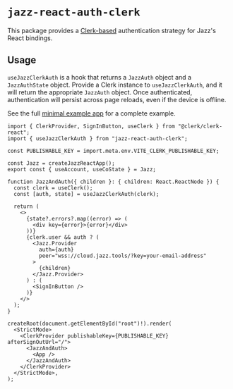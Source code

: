 # `jazz-react-auth-clerk`

This package provides a [Clerk-based](https://clerk.com/) authentication strategy for Jazz's React bindings.

## Usage

`useJazzClerkAuth` is a hook that returns a `JazzAuth` object and a `JazzAuthState` object. Provide a Clerk instance to `useJazzClerkAuth`, and it will return the appropriate `JazzAuth` object. Once authenticated, authentication will persist across page reloads, even if the device is offline.


See the full [minimal example app](https://github.com/gardencmp/jazz/tree/main/examples/minimal-auth-clerk) for a complete example.

```tsx
import { ClerkProvider, SignInButton, useClerk } from "@clerk/clerk-react";
import { useJazzClerkAuth } from "jazz-react-auth-clerk";

const PUBLISHABLE_KEY = import.meta.env.VITE_CLERK_PUBLISHABLE_KEY;

const Jazz = createJazzReactApp();
export const { useAccount, useCoState } = Jazz;

function JazzAndAuth({ children }: { children: React.ReactNode }) {
  const clerk = useClerk();
  const [auth, state] = useJazzClerkAuth(clerk);

  return (
    <>
      {state?.errors?.map((error) => (
        <div key={error}>{error}</div>
      ))}
      {clerk.user && auth ? (
        <Jazz.Provider
          auth={auth}
          peer="wss://cloud.jazz.tools/?key=your-email-address"
        >
          {children}
        </Jazz.Provider>
      ) : (
        <SignInButton />
      )}
    </>
  );
}

createRoot(document.getElementById("root")!).render(
  <StrictMode>
    <ClerkProvider publishableKey={PUBLISHABLE_KEY} afterSignOutUrl="/">
      <JazzAndAuth>
        <App />
      </JazzAndAuth>
    </ClerkProvider>
  </StrictMode>,
);

```
